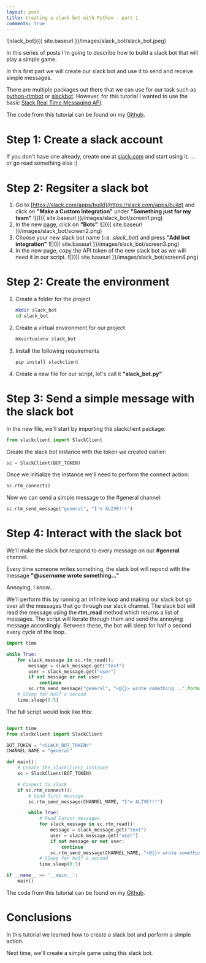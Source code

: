 ```yaml
---
layout: post
title: Creating a slack bot with Python - part 1
comments: true
---
```


![slack_bot]({{ site.baseurl }}/images/slack_bot/slack_bot.jpeg)

In this series of posts I'm going to describe how to build a slack bot that will play a simple game.

In this first part we will create our slack bot and use it to send and receive simple messages.

There are multiple packages out there that we can use for our task such as [python-rtmbot](https://github.com/slackhq/python-rtmbot) or [slackbot](https://github.com/lins05/slackbot).
However, for this tutorial I wanted to use the basic [Slack Real Time Messaging API](https://github.com/slackhq/python-slackclient).

The code from this tutorial can be found on my [Github](https://github.com/kazuar/slack_bot_tutorial).

# Step 1: Create a slack account

If you don't have one already, create one at [slack.com](http://slack.com) and start using it.
... or go read something else :)

# Step 2: Regsiter a slack bot

1. Go to [https://slack.com/apps/build](https://slack.com/apps/build) and click on **"Make a Custom Integration"** under **"Something just for my team"**
![]({{ site.baseurl }}/images/slack_bot/screen1.png)
2. In the new [page](https://wat-team.slack.com/apps/build/custom-integration), click on **"Bots"**
![]({{ site.baseurl }}/images/slack_bot/screen2.png)
3. Choose your new slack bot name (i.e. *slack_bot*) and press **"Add bot integration"**
![]({{ site.baseurl }}/images/slack_bot/screen3.png)
4. In the new page, copy the API token of the new slack bot as we will need it in our script.
![]({{ site.baseurl }}/images/slack_bot/screen4.png)

# Step 2: Create the environment

1. Create a folder for the project

    ```bash
    mkdir slack_bot
    cd slack_bot
    ```

2. Create a virtual environment for our project

    ```bash
    mkvirtualenv slack_bot
    ```

3. Install the following requirements

    ```bash
    pip install slackclient
    ```

4. Create a new file for our script, let's call it **"slack_bot.py"**

# Step 3: Send a simple message with the slack bot

In the new file, we'll start by importing the slackclient package:

```python
from slackclient import SlackClient
```

Create the slack bot instance with the token we created earlier:

```python
sc = SlackClient(BOT_TOKEN)
```

Once we initialize the instance we'll need to perform the connect action:

```python
sc.rtm_connect()
```

Now we can send a simple message to the #general channel:

```python
sc.rtm_send_message("general", "I'm ALIVE!!!")
```

# Step 4: Interact with the slack bot

We'll make the slack bot respond to every message on our **#general** channel.

Every time someone writes something, the slack bot will repond with the message **"@*username* wrote something..."**

Annoying, I know...

We'll perform this by running an infinite loop and making our slack bot go over all the messages that go through our slack channel.
The slack bot will read the message using the **rtm_read** method which returns a list of messages.
The script will iterate through them and send the annoying message accordingly.
Between these, the bot will sleep for half a second every cycle of the loop.

```python
import time

while True:
    for slack_message in sc.rtm_read():
        message = slack_message.get("text")
        user = slack_message.get("user")
        if not message or not user:
            continue
        sc.rtm_send_message("general", "<@{}> wrote something...".format(user))
    # Sleep for half a second
    time.sleep(0.5)
```

The full script would look like this:

```python

import time
from slackclient import SlackClient

BOT_TOKEN = "<SLACK_BOT_TOKEN>"
CHANNEL_NAME = "general"

def main():
    # Create the slackclient instance
    sc = SlackClient(BOT_TOKEN)

    # Connect to slack
    if sc.rtm_connect():
        # Send first message
        sc.rtm_send_message(CHANNEL_NAME, "I'm ALIVE!!!")

        while True:
            # Read latest messages
            for slack_message in sc.rtm_read():
                message = slack_message.get("text")
                user = slack_message.get("user")
                if not message or not user:
                    continue
                sc.rtm_send_message(CHANNEL_NAME, "<@{}> wrote something...".format(user))
            # Sleep for half a second
            time.sleep(0.5)

if __name__ == '__main__':
    main()
```

The code from this tutorial can be found on my [Github](https://github.com/kazuar/slack_bot_tutorial).

# Conclusions

In this tutorial we learned how to create a slack bot and perform a simple action.

Next time, we'll create a simple game using this slack bot.
